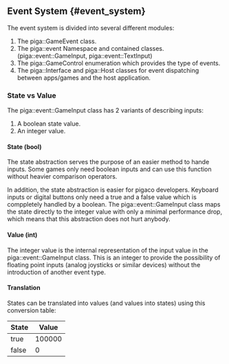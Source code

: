 Event System {#event_system}
-----------

The event system is divided into several different modules:

  1. The piga::GameEvent class.
  2. The piga::event Namespace and contained classes. (piga::event::GameInput, piga::event::TextInput)
  3. The piga::GameControl enumeration which provides the type of events. 
  4. The piga::Interface and piga::Host classes for event dispatching 
     between apps/games and the host application.
     
### State vs Value

The piga::event::GameInput class has 2 variants of describing inputs: 

  1. A boolean state value. 
  2. An integer value. 

#### State (bool)

The state abstraction serves the purpose of an easier method to hande inputs. Some games
only need boolean inputs and can use this function without heavier comparison operators. 

In addition, the state abstraction is easier for pigaco developers. Keyboard inputs or digital 
buttons only need a true and a false value which is comppletely handled by a boolean. The 
piga::event::GameInput class maps the state directly to the integer value with only a minimal
performance drop, which means that this abstraction does not hurt anybody. 

#### Value (int)

The integer value is the internal representation of the input value in the piga::event::GameInput class. 
This is an integer to provide the possibility of floating point inputs (analog joysticks or similar devices) without 
the introduction of another event type. 

#### Translation

States can be translated into values (and values into states) using this conversion
table:

State | Value
----- |  -----
true  | 100000
false | 0

